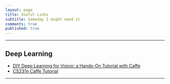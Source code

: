 ```yaml
---
layout: page
title: Useful Links
subtitle: Someday I might need it
comments: true
published: true
---
```




---

## Deep Learning

- [DIY Deep Learning for Vision:  a Hands-On Tutorial with Caffe](https://docs.google.com/presentation/d/1UeKXVgRvvxg9OUdh_UiC5G71UMscNPlvArsWER41PsU/edit#slide=id.gc2fcdcce7_216_278)
- [CS231n Caffe Tutorial](http://vision.stanford.edu/teaching/cs231n/slides/caffe_tutorial.pdf)

---

